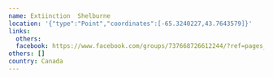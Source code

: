```yaml
---
name: Extiinction  Shelburne
location: '{"type":"Point","coordinates":[-65.3240227,43.7643579]}'
links:
  others: 
  facebook: https://www.facebook.com/groups/737668726612244/?ref=pages_profile_groups_tab&source_id=663791624017529
others: []
country: Canada
---
```

